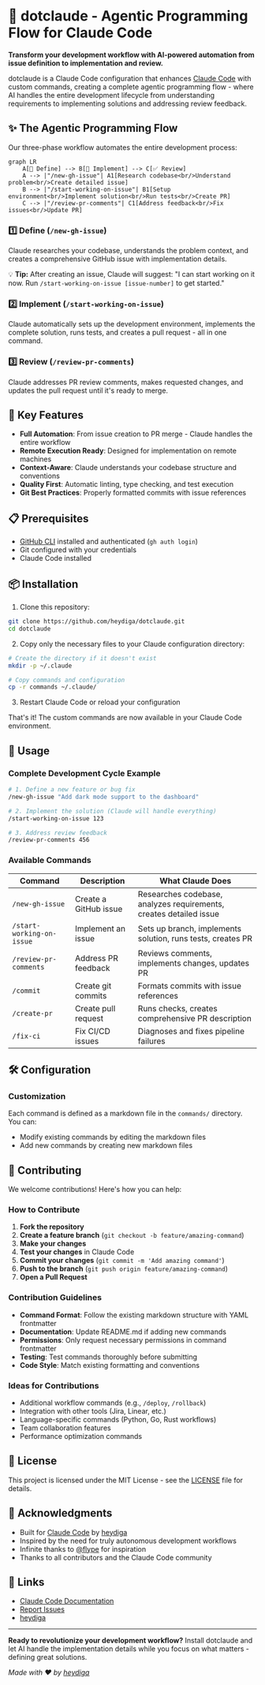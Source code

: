 # 🤖 dotclaude - Agentic Programming Flow for Claude Code

**Transform your development workflow with AI-powered automation from issue definition to implementation and review.**

dotclaude is a Claude Code configuration that enhances [Claude Code](https://claude.ai/code) with custom commands, creating a complete agentic programming flow - where AI handles the entire development lifecycle from understanding requirements to implementing solutions and addressing review feedback.

## ✨ The Agentic Programming Flow

Our three-phase workflow automates the entire development process:

```mermaid
graph LR
    A[📝 Define] --> B[🚀 Implement] --> C[✅ Review]
    A --> |"/new-gh-issue"| A1[Research codebase<br/>Understand problem<br/>Create detailed issue]
    B --> |"/start-working-on-issue"| B1[Setup environment<br/>Implement solution<br/>Run tests<br/>Create PR]
    C --> |"/review-pr-comments"| C1[Address feedback<br/>Fix issues<br/>Update PR]
```

### 1️⃣ **Define** (`/new-gh-issue`)
Claude researches your codebase, understands the problem context, and creates a comprehensive GitHub issue with implementation details.

💡 **Tip:** After creating an issue, Claude will suggest: "I can start working on it now. Run `/start-working-on-issue [issue-number]` to get started."

### 2️⃣ **Implement** (`/start-working-on-issue`)
Claude automatically sets up the development environment, implements the complete solution, runs tests, and creates a pull request - all in one command.

### 3️⃣ **Review** (`/review-pr-comments`)
Claude addresses PR review comments, makes requested changes, and updates the pull request until it's ready to merge.

## 🚀 Key Features

- **Full Automation**: From issue creation to PR merge - Claude handles the entire workflow
- **Remote Execution Ready**: Designed for implementation on remote machines
- **Context-Aware**: Claude understands your codebase structure and conventions
- **Quality First**: Automatic linting, type checking, and test execution
- **Git Best Practices**: Properly formatted commits with issue references

## 📋 Prerequisites

- [GitHub CLI](https://cli.github.com/) installed and authenticated (`gh auth login`)
- Git configured with your credentials
- Claude Code installed

## 📦 Installation

1. Clone this repository:
```bash
git clone https://github.com/heydiga/dotclaude.git
cd dotclaude
```

2. Copy only the necessary files to your Claude configuration directory:
```bash
# Create the directory if it doesn't exist
mkdir -p ~/.claude

# Copy commands and configuration
cp -r commands ~/.claude/
```

3. Restart Claude Code or reload your configuration

That's it! The custom commands are now available in your Claude Code environment.

## 🎯 Usage

### Complete Development Cycle Example

```bash
# 1. Define a new feature or bug fix
/new-gh-issue "Add dark mode support to the dashboard"

# 2. Implement the solution (Claude will handle everything)
/start-working-on-issue 123

# 3. Address review feedback
/review-pr-comments 456
```

### Available Commands

| Command | Description | What Claude Does |
|---------|-------------|------------------|
| `/new-gh-issue` | Create a GitHub issue | Researches codebase, analyzes requirements, creates detailed issue |
| `/start-working-on-issue` | Implement an issue | Sets up branch, implements solution, runs tests, creates PR |
| `/review-pr-comments` | Address PR feedback | Reviews comments, implements changes, updates PR |
| `/commit` | Create git commits | Formats commits with issue references |
| `/create-pr` | Create pull request | Runs checks, creates comprehensive PR description |
| `/fix-ci` | Fix CI/CD issues | Diagnoses and fixes pipeline failures |

## 🛠️ Configuration

### Customization

Each command is defined as a markdown file in the `commands/` directory. You can:
- Modify existing commands by editing the markdown files
- Add new commands by creating new markdown files

## 🤝 Contributing

We welcome contributions! Here's how you can help:

### How to Contribute

1. **Fork the repository**
2. **Create a feature branch** (`git checkout -b feature/amazing-command`)
3. **Make your changes**
4. **Test your changes** in Claude Code
5. **Commit your changes** (`git commit -m 'Add amazing command'`)
6. **Push to the branch** (`git push origin feature/amazing-command`)
7. **Open a Pull Request**

### Contribution Guidelines

- **Command Format**: Follow the existing markdown structure with YAML frontmatter
- **Documentation**: Update README.md if adding new commands
- **Permissions**: Only request necessary permissions in command frontmatter
- **Testing**: Test commands thoroughly before submitting
- **Code Style**: Match existing formatting and conventions

### Ideas for Contributions

- Additional workflow commands (e.g., `/deploy`, `/rollback`)
- Integration with other tools (Jira, Linear, etc.)
- Language-specific commands (Python, Go, Rust workflows)
- Team collaboration features
- Performance optimization commands

## 📄 License

This project is licensed under the MIT License - see the [LICENSE](LICENSE) file for details.

## 🙏 Acknowledgments

- Built for [Claude Code](https://claude.ai/code) by [heydiga](https://heydiga.com)
- Inspired by the need for truly autonomous development workflows
- Infinite thanks to [@flype](https://github.com/flype) for inspiration
- Thanks to all contributors and the Claude Code community

## 🔗 Links

- [Claude Code Documentation](https://docs.claude.com/en/docs/claude-code)
- [Report Issues](https://github.com/heydiga/dotclaude/issues)
- [heydiga](https://heydiga.com)

---

**Ready to revolutionize your development workflow?** Install dotclaude and let AI handle the implementation details while you focus on what matters - defining great solutions.

*Made with ❤️ by [heydiga](https://heydiga.com)*
